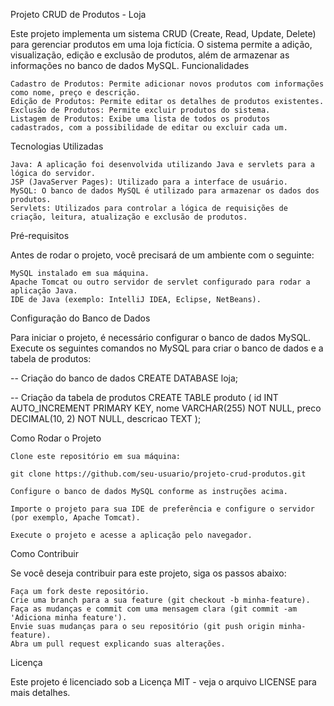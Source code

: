 Projeto CRUD de Produtos - Loja

Este projeto implementa um sistema CRUD (Create, Read, Update, Delete) para gerenciar produtos em uma loja fictícia. O sistema permite a adição, visualização, edição e exclusão de produtos, além de armazenar as informações no banco de dados MySQL.
Funcionalidades

    Cadastro de Produtos: Permite adicionar novos produtos com informações como nome, preço e descrição.
    Edição de Produtos: Permite editar os detalhes de produtos existentes.
    Exclusão de Produtos: Permite excluir produtos do sistema.
    Listagem de Produtos: Exibe uma lista de todos os produtos cadastrados, com a possibilidade de editar ou excluir cada um.

Tecnologias Utilizadas

    Java: A aplicação foi desenvolvida utilizando Java e servlets para a lógica do servidor.
    JSP (JavaServer Pages): Utilizado para a interface de usuário.
    MySQL: O banco de dados MySQL é utilizado para armazenar os dados dos produtos.
    Servlets: Utilizados para controlar a lógica de requisições de criação, leitura, atualização e exclusão de produtos.

Pré-requisitos

Antes de rodar o projeto, você precisará de um ambiente com o seguinte:

    MySQL instalado em sua máquina.
    Apache Tomcat ou outro servidor de servlet configurado para rodar a aplicação Java.
    IDE de Java (exemplo: IntelliJ IDEA, Eclipse, NetBeans).

Configuração do Banco de Dados

Para iniciar o projeto, é necessário configurar o banco de dados MySQL. Execute os seguintes comandos no MySQL para criar o banco de dados e a tabela de produtos:

-- Criação do banco de dados
CREATE DATABASE loja;

-- Criação da tabela de produtos
CREATE TABLE produto (
    id INT AUTO_INCREMENT PRIMARY KEY,
    nome VARCHAR(255) NOT NULL,
    preco DECIMAL(10, 2) NOT NULL,
    descricao TEXT
);

Como Rodar o Projeto

    Clone este repositório em sua máquina:

    git clone https://github.com/seu-usuario/projeto-crud-produtos.git

    Configure o banco de dados MySQL conforme as instruções acima.

    Importe o projeto para sua IDE de preferência e configure o servidor (por exemplo, Apache Tomcat).

    Execute o projeto e acesse a aplicação pelo navegador.

Como Contribuir

Se você deseja contribuir para este projeto, siga os passos abaixo:

    Faça um fork deste repositório.
    Crie uma branch para a sua feature (git checkout -b minha-feature).
    Faça as mudanças e commit com uma mensagem clara (git commit -am 'Adiciona minha feature').
    Envie suas mudanças para o seu repositório (git push origin minha-feature).
    Abra um pull request explicando suas alterações.

Licença

Este projeto é licenciado sob a Licença MIT - veja o arquivo LICENSE para mais detalhes.
